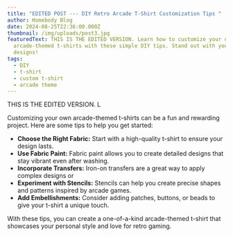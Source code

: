 ```yaml
---
title: "EDITED POST --- DIY Retro Arcade T-Shirt Customization Tips "
author: Homebody Blog
date: 2024-08-25T22:36:00.000Z
thumbnail: /img/uploads/post3.jpg
featuredText: THIS IS THE EDITED VERSION. Learn how to customize your own
  arcade-themed t-shirts with these simple DIY tips. Stand out with your unique
  designs!
tags:
  - DIY
  - t-shirt
  - custom t-shirt
  - arcade theme
---
```

THIS IS THE EDITED VERSION. L<p>Customizing your own arcade-themed t-shirts can be a fun and rewarding project. Here are some tips to help you get started:</p>

<ul>

<li><strong>Choose the Right Fabric:</strong> Start with a high-quality t-shirt to ensure your design lasts.</li>

<li><strong>Use Fabric Paint:</strong> Fabric paint allows you to create detailed designs that stay vibrant even after washing.</li>

<li><strong>Incorporate Transfers:</strong> Iron-on transfers are a great way to apply complex designs or <li><strong>Experiment with Stencils:</strong> Stencils can help you create precise shapes and patterns inspired by arcade games.</li>

<li><strong>Add Embellishments:</strong> Consider adding patches, buttons, or beads to give your t-shirt a unique touch.</li>

</ul>

<p>With these tips, you can create a one-of-a-kind arcade-themed t-shirt that showcases your personal style and love for retro gaming.</p>
